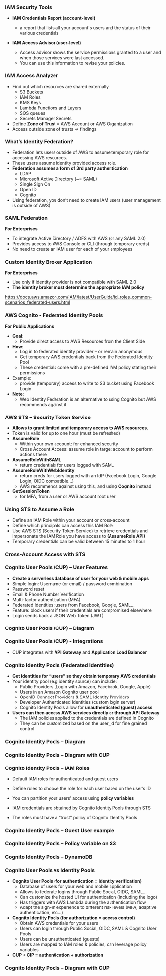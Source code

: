 ### IAM Security Tools
- **IAM Credentials Report (account-level)**
    - a report that lists all your account's users and the status of their various credentials

- **IAM Access Advisor (user-level)**
    - Access advisor shows the service permissions granted to a user and when those services were last accessed.
    - You can use this information to revise your policies.

### IAM Access Analyzer
- Find out which resources are shared externally
    - S3 Buckets
    - IAM Roles
    - KMS Keys
    - Lambda Functions and Layers
    - SQS queues
    - Secrets Manager Secrets
- Define **Zone of Trust** = AWS Account or AWS Organization
- Access outside zone of trusts => findings

### What’s Identity Federation?
- Federation lets users outside of AWS to assume temporary role for accessing AWS resources.
- These users assume identity provided access role.
- **Federation assumes a form of 3rd party authentication**
    - LDAP
    - Microsoft Active Directory (~= SAML)
    - Single Sign On
    - Open ID
    - Cognito
- Using federation, you don’t need to create IAM users (user management is outside of AWS)

### SAML Federation 
**For Enterprises**
- To integrate Active Directory / ADFS with AWS (or any SAML 2.0)
- Provides access to AWS Console or CLI (through temporary creds)
- No need to create an IAM user for each of your employees

### Custom Identity Broker Application 
**For Enterprises**
- Use only if identity provider is not compatible with SAML 2.0
- **The identity broker must determine the appropriate IAM policy**

https://docs.aws.amazon.com/IAM/latest/UserGuide/id_roles_common-scenarios_federated-users.html

### AWS Cognito - Federated Identity Pools
**For Public Applications**
- **Goal**:
    - Provide direct access to AWS Resources from the Client Side
- **How**:
    - Log in to federated identity provider – or remain anonymous
    - Get temporary AWS credentials back from the Federated Identity Pool
    - These credentials come with a pre-defined IAM policy stating their permissions
- Example:
    - provide (temporary) access to write to S3 bucket using Facebook Login
- **Note**:
    - Web Identity Federation is an alternative to using Cognito but AWS recommends against it

### AWS STS – Security Token Service
- **Allows to grant limited and temporary access to AWS resources.**
- Token is valid for up to one hour (must be refreshed)
- **AssumeRole**
    - Within your own account: for enhanced security
    - Cross Account Access: assume role in target account to perform actions there
- **AssumeRoleWithSAML**
    - return credentials for users logged with SAML
- **AssumeRoleWithWebIdentity**
    - return creds for users logged with an IdP (Facebook Login, Google Login, OIDC compatible…)
    - AWS recommends against using this, and using **Cognito** instead
- **GetSessionToken**
    - for MFA, from a user or AWS account root user

### Using STS to Assume a Role
- Define an IAM Role within your account or cross-account
- Define which principals can access this IAM Role
- Use AWS STS (Security Token Service) to retrieve credentials and impersonate the IAM Role you have access to **(AssumeRole API)**
- Temporary credentials can be valid between 15 minutes to 1 hour

### Cross-Account Access with STS

### Cognito User Pools (CUP) – User Features
- **Create a serverless database of user for your web & mobile apps**
- Simple login: Username (or email) / password combination
- Password reset
- Email & Phone Number Verification
- Multi-factor authentication (MFA)
- Federated Identities: users from Facebook, Google, SAML…
- Feature: block users if their credentials are compromised elsewhere
- Login sends back a JSON Web Token (JWT)

### Cognito User Pools (CUP) – Diagram

### Cognito User Pools (CUP) - Integrations
- CUP integrates with **API Gateway** and **Application Load Balancer**

### Cognito Identity Pools (Federated Identities)
- **Get identities for “users” so they obtain temporary AWS credentials**
- Your identity pool (e.g identity source) can include:
    - Public Providers (Login with Amazon, Facebook, Google, Apple)
    - Users in an Amazon Cognito user pool
    - OpenID Connect Providers & SAML Identity Providers
    - Developer Authenticated Identities (custom login server)
    - Cognito Identity Pools allow for **unauthenticated (guest) access**
- **Users can then access AWS services directly or through API Gateway**
    - The IAM policies applied to the credentials are defined in Cognito
    - They can be customized based on the user_id for fine grained control

### Cognito Identity Pools – Diagram

### Cognito Identity Pools – Diagram with CUP

### Cognito Identity Pools – IAM Roles
- Default IAM roles for authenticated and guest users
- Define rules to choose the role for each user based on the user’s ID
- You can partition your users’ access using **policy variables**

- IAM credentials are obtained by Cognito Identity Pools through STS
- The roles must have a “trust” policy of Cognito Identity Pools

### Cognito Identity Pools – Guest User example

### Cognito Identity Pools – Policy variable on S3

### Cognito Identity Pools – DynamoDB

### Cognito User Pools vs Identity Pools
- **Cognito User Pools (for authentication = identity verification)**
    - Database of users for your web and mobile application
    - Allows to federate logins through Public Social, OIDC, SAML…
    - Can customize the hosted UI for authentication (including the logo)
    - Has triggers with AWS Lambda during the authentication flow
    - Adapt the sign-in experience to different risk levels (MFA, adaptive authentication, etc…)
- **Cognito Identity Pools (for authorization = access control)**
    - Obtain AWS credentials for your users
    - Users can login through Public Social, OIDC, SAML & Cognito User Pools
    - Users can be unauthenticated (guests)
    - Users are mapped to IAM roles & policies, can leverage policy variables
- **CUP + CIP = authentication + authorization**

### Cognito Identity Pools – Diagram with CUP